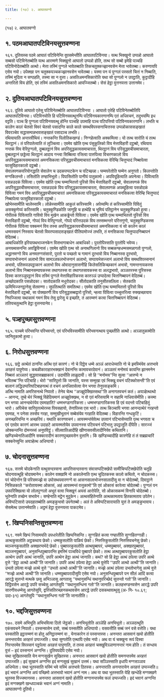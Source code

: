 ```yaml
---
title: (१७) २. आघातवग्गो

---
```

(१७) २. आघातवग्गो  


## १. पठमआघातपटिविनयसुत्तवण्णना

१६१. दुतियस्स पठमे आघातं पटिविनेन्ति वूपसमेन्तीति आघातपटिविनया। यत्थ भिक्खुनो उप्पन्नो आघातो सब्बसो पटिविनेतब्बोति यत्थ आरम्मणे भिक्खुनो आघातो उप्पन्नो होति, तत्थ सो सब्बो इमेहि पञ्चहि पटिविनोदेतब्बोति अत्थो। मेत्ता तस्मिं पुग्गले भावेतब्बाति तिकचतुक्कज्झानवसेन मेत्ता भावेतब्बा। करुणायपि एसेव नयो। उपेक्खा पन चतुक्कपञ्चकज्झानवसेन भावेतब्बा। यस्मा पन यं पुग्गलं पस्सतो चित्तं न निब्बाति, तस्मिं मुदिता न सण्ठहति, तस्मा सा न वुत्ता। असतिअमनसिकारोति यथा सो पुग्गलो न उपट्ठाति, कुट्टादीहि अन्तरितो विय होति, एवं तस्मिं असतिअमनसिकारो आपज्जितब्बो। सेसं हेट्ठा वुत्तनयत्ता उत्तानमेव।  


## २. दुतियआघातपटिविनयसुत्तवण्णना

१६२. दुतिये आघातो एतेसु पटिविनेतब्बोति आघातपटिविनया । आघातो एतेहि पटिविनेतब्बोतिपि आघातपटिविनया। पटिविनयोति हि पटिविनयवत्थूनम्पि पटिविनयकारणानम्पि एतं अधिवचनं, तदुभयम्पि इध वट्टति। पञ्च हि पुग्गला पटिविनयवत्थू होन्ति पञ्चहि उपमाहि पञ्च पटिपत्तियो पटिविनयकारणानि। लभति च कालेन कालं चेतसो विवरं चेतसो पसादन्ति काले काले समथविपस्सनाचित्तस्स उप्पन्नोकाससङ्खातं विवरञ्चेव सद्धासम्पन्नभावसङ्खातं पसादञ्च लभति।  
रथियायाति अन्तरवीथियं। नन्तकन्ति पिलोतिकखण्डं। निग्गहेत्वाति अक्कमित्वा। यो तत्थ सारोति यं तत्थ थिरट्ठानं। तं परिपातेत्वाति तं लुञ्चित्वा। एवमेव खोति एत्थ पंसुकूलिको विय मेत्ताविहारी दट्ठब्बो, रथियाय नन्तकं विय वेरिपुग्गलो, दुब्बलट्ठानं विय अपरिसुद्धकायसमाचारता, थिरट्ठानं विय परिसुद्धवचीसमाचारता, दुब्बलट्ठानं छड्डेत्वा थिरट्ठानं आदाय गन्त्वा सिब्बित्वा रजित्वा पारुपित्वा विचरणकालो विय अपरिसुद्धकायसमाचारतं अमनसिकत्वा परिसुद्धवचीसमाचारतं मनसिकत्वा वेरिम्हि चित्तुप्पादं निब्बापेत्वा फासुविहारकालो दट्ठब्बो।  
सेवालपणकपरियोनद्धाति सेवालेन च उदकपप्पटकेन च पटिच्छन्ना। घम्मपरेतोति घम्मेन अनुगतो। किलन्तोति मग्गकिलन्तो। तसितोति तण्हाभिभूतो। पिपासितोति पानीयं पातुकामो। अपवियूहित्वाति अपनेत्वा। पिवित्वाति पसन्नउदकं पिवित्वा। एवमेव खोति एत्थ घम्माभितत्तो पुरिसो विय मेत्ताविहारी दट्ठब्बो, सेवालपणकं विय अपरिसुद्धवचीसमाचारता, पसन्नउदकं विय परिसुद्धकायसमाचारता, सेवालपणकं अपब्यूहित्वा पसन्नोदकं पिवित्वा गमनं विय अपरिसुद्धवचीसमाचारतं अमनसिकत्वा परिसुद्धकायसमाचारतं मनसिकत्वा वेरिम्हि चित्तुप्पादं निब्बापेत्वा फासुविहारकालो दट्ठब्बो।  
खोभेस्सामीति चालेस्सामि। लोळेस्सामीति आकुलं करिस्सामि। अपेय्यम्पि तं करिस्सामीति पिवितुं असक्कुणेय्यं करिस्सामि। चतुक्कुण्डिकोति जाणूहि च हत्थेहि च भूमियं पतिट्ठानेन चतुक्कुण्डिको हुत्वा। गोपीतकं पिवित्वाति गावियो विय मुखेन आकड्ढेन्तो पिवित्वा। एवमेव खोति एत्थ घम्माभितत्तो पुरिसो विय मेत्ताविहारी दट्ठब्बो, गोपदं विय वेरिपुग्गलो, गोपदे परित्तउदकं विय तस्सब्भन्तरे परित्तगुणो, चतुक्कुण्डिकस्स गोपीतकं पिवित्वा पक्कमनं विय तस्स अपरिसुद्धकायवचीसमाचारतं अमनसिकत्वा यं सो कालेन कालं धम्मस्सवनं निस्साय चेतसो विवरप्पसादसङ्खातं पीतिपामोज्जं लभति, तं मनसिकत्वा चित्तुप्पादनिब्बापनं वेदितब्बं।  
आबाधिकोति इरियापथभञ्जनकेन विसभागाबाधेन आबाधिको। पुरतोपिस्साति पुरतोपि भवेय्य। अनयब्यसनन्ति अवड्ढिविनासं। एवमेव खोति एत्थ सो अनाथगिलानो विय सब्बकण्हधम्मसमन्नागतो पुग्गलो, अद्धानमग्गो विय अनमतग्गसंसारो, पुरतो च पच्छतो च गामानं दूरभावो विय निब्बानस्स दूरभावो, सप्पायभोजनानं अलाभो विय सामञ्ञफलभोजनानं अलाभो, सप्पायभेसज्जानं अलाभो विय समथविपस्सनानं अभावो, पतिरूपउपट्ठाकानं अलाभो विय ओवादानुसासनीहि किलेसतिकिच्छकानं अभावो, गामन्तनायकस्स अलाभो विय निब्बानसम्पापकस्स तथागतस्स वा तथागतसावकस्स वा अलद्धभावो, अञ्ञतरस्स पुरिसस्स दिस्वा कारुञ्ञुपट्ठानं विय तस्मिं पुग्गले मेत्ताविहारिकस्स कारुञ्ञं उप्पादेत्वा चित्तनिब्बापनं वेदितब्बं।  
अच्छोदकाति पसन्नोदका। सातोदकाति मधुरोदका। सीतोदकाति तनुसीतसलिला। सेतकाति ऊमिभिज्जनट्ठानेसु सेतवण्णा। सुपतित्थाति समतित्था। एवमेव खोति एत्थ घम्माभितत्तो पुरिसो विय मेत्ताविहारी दट्ठब्बो, सा पोक्खरणी विय परिसुद्धसब्बद्वारो पुरिसो, न्हत्वा पिवित्वा पच्चुत्तरित्वा रुक्खच्छायाय निपज्जित्वा यथाकामं गमनं विय तेसु द्वारेसु यं इच्छति, तं आरम्मणं कत्वा चित्तनिब्बापनं वेदितब्बं। ततियचतुत्थानि हेट्ठा वुत्तनयानेव।  


## ५. पञ्हपुच्छासुत्तवण्णना

१६५. पञ्चमे परिभवन्ति परिभवन्तो, एवं परिभविस्सामीति परिभवनत्थाय पुच्छतीति अत्थो। अञ्ञातुकामोति जानितुकामो हुत्वा।  


## ६. निरोधसुत्तवण्णना

१६६. छट्ठे अत्थेतं ठानन्ति अत्थि एतं कारणं। नो चे दिट्ठेव धम्मे अञ्ञं आराधेय्याति नो चे इमस्मिंयेव अत्तभावे अरहत्तं पापुणेय्य। कबळीकाराहारभक्खानं देवानन्ति कामावचरदेवानं। अञ्ञतरं मनोमयं कायन्ति झानमनेन निब्बत्तं अञ्ञतरं सुद्धावासब्रह्मकायं। उदायीति लाळुदायी। सो हि ‘‘मनोमय’’न्ति सुत्वा ‘‘आरुप्पे न भवितब्ब’’न्ति पटिबाहि। थेरो ‘‘सारिपुत्तो किं जानाति, यस्स सम्मुखा एवं भिक्खू वचनं पटिक्कोसन्ती’’ति एवं बालानं लद्धिउप्पत्तिपटिबाहनत्थं तं वचनं अनधिवासेत्वा येन भगवा तेनुपसङ्कमि।  
अत्थि नामाति अमरिसनत्थे निपातो। तेनेव चेत्थ ‘‘अज्झुपेक्खिस्सथा’’ति अनागतवचनं कतं। अयञ्हेत्थत्थो – आनन्द, तुम्हे थेरं भिक्खुं विहेठियमानं अज्झुपेक्खथ, न वो एतं मरिसयामि न सहामि नाधिवासेमीति। कस्मा पन भगवा आनन्दथेरंयेव एवमाहाति? धम्मभण्डागारिकत्ता। धम्मभण्डागारिकस्स हि एवं वदन्तो पटिबाहितुं भारो। अपिचेस सारिपुत्तत्थेरस्स पियसहायो, तेनापिस्स एस भारो। तत्थ किञ्चापि भगवा आनन्दत्थेरं गरहन्तो एवमाह, न पनेसा तस्सेव गरहा, सम्मुखीभूतानं सब्बेसंयेव गरहाति वेदितब्बा। विहारन्ति गन्धकुटिं।  
अनच्छरियन्ति न अच्छरियं। यथाति कारणवचनं। आयस्मन्तंयेवेत्थ उपवानं पटिभासेय्याति एत्थ भगवता च एवं एतदेव कारणं आरब्भ उदाहटे आयस्मतोयेव उपवानस्स पटिवचनं पटिभातु उपट्ठातूति दीपेति। सारज्जं ओक्कन्तन्ति दोमनस्सं अनुपविट्ठं। सीलवातिआदीहि खीणासवसीलादीनियेव कथितानि। खण्डिच्चेनातिआदीनि सक्कारादीनं कारणपुच्छावसेन वुत्तानि। किं खण्डिच्चादीहि कारणेहि तं तं सब्रह्मचारिं सक्करेय्युन्ति अयञ्हेत्थ अधिप्पायो।  


## ७. चोदनासुत्तवण्णना

१६७. सत्तमे चोदकेनाति वत्थुसन्दस्सना आपत्तिसन्दस्सना संवासप्पटिक्खेपो सामीचिप्पटिक्खेपोति चतूहि चोदनावत्थूहि चोदयमानेन। कालेन वक्खामि नो अकालेनाति एत्थ चुदितकस्स कालो कथितो, न चोदकस्स। परं चोदेन्तेन हि परिसमज्झे वा उपोसथपवारणग्गे वा आसनसालाभोजनसालादीसु वा न चोदेतब्बो, दिवाट्ठाने निसिन्नकाले ‘‘करोतायस्मा ओकासं, अहं आयस्मन्तं वत्तुकामो’’ति एवं ओकासं कारेत्वा चोदेतब्बो। पुग्गलं पन उपपरिक्खित्वा यो लोलपुग्गलो अभूतं वत्वा भिक्खूनं अयसं आरोपेति, सो ओकासकम्मं विनापि चोदेतब्बो। भूतेनाति तच्छेन सभावेन। सण्हेनाति मट्ठेन मुदुकेन। अत्थसंहितेनाति अत्थकामताय हितकामताय उपेतेन। अविप्पटिसारो उपदहातब्बोति अमङ्कुभावो उपनेतब्बो। अलं ते अविप्पटिसारायाति युत्तं ते अमङ्कुभावाय। सेसमेत्थ उत्तानमेवाति। अट्ठमं हेट्ठा वुत्तनयत्ता पाकटमेव।  


## ९. खिप्पनिसन्तिसुत्तवण्णना

१६९. नवमे खिप्पं निसामयति उपधारेतीति खिप्पनिसन्ति। सुग्गहितं कत्वा गण्हातीति सुग्गहितग्गाही। अत्थकुसलोति अट्ठकथाय छेको। धम्मकुसलोति पाळियं छेको। निरुत्तिकुसलोति निरुत्तिवचनेसु छेको। ब्यञ्जनकुसलोति अक्खरप्पभेदे छेको। पुब्बापरकुसलोति अत्थपुब्बापरं, धम्मपुब्बापरं, अक्खरपुब्बापरं, ब्यञ्जनपुब्बापरं, अनुसन्धिपुब्बापरन्ति इमस्मिं पञ्चविधे पुब्बापरे छेको। तत्थ अत्थपुब्बापरकुसलोति हेट्ठा अत्थेन उपरि अत्थं जानाति, उपरि अत्थेन हेट्ठा अत्थं जानाति। कथं? सो हि हेट्ठा अत्थं ठपेत्वा उपरि अत्थे वुत्ते ‘‘हेट्ठा अत्थो अत्थी’’ति जानाति। उपरि अत्थं ठपेत्वा हेट्ठा अत्थे वुत्तेपि ‘‘उपरि अत्थो अत्थी’’ति जानाति। उभतो ठपेत्वा मज्झे अत्थे वुत्ते ‘‘उभतो अत्थो अत्थी’’ति जानाति। मज्झे अत्थं ठपेत्वा उभतोभागेसु अत्थे वुत्ते ‘‘मज्झे अत्थो अत्थी’’ति जानाति। धम्मपुब्बापरादीसुपि एसेव नयो। अनुसन्धिपुब्बापरे पन सीलं आदिं कत्वा आरद्धे सुत्तन्ते मत्थके छसु अभिञ्ञासु आगतासु ‘‘यथानुसन्धिं यथानुपरिच्छेदं सुत्तन्तो गतो’’ति जानाति। दिट्ठिवसेन आरद्धे उपरि सच्चेसु आगतेसुपि ‘‘यथानुसन्धिना गतो’’ति जानाति। कलहभण्डनवसेन आरद्धे उपरि सारणीयधम्मेसु आगतेसुपि, द्वत्तिंसतिरच्छानकथावसेन आरद्धे उपरि दसकथावत्थूसु (अ॰ नि॰ १०.६९; उदा॰३१) आगतेसुपि ‘‘यथानुसन्धिना गतो’’ति जानातीति।  


## १०. भद्दजिसुत्तवण्णना

१७०. दसमे अभिभूति अभिभवित्वा ठितो जेट्ठको। अनभिभूतोति अञ्ञेहि अनभिभूतो। अञ्ञदत्थूति एकंसवचने निपातो। दस्सनवसेन दसो, सब्बं पस्सतीति अधिप्पायो। वसवत्तीति सब्बं जनं वसे वत्तेति। यथा पस्सतोति इट्ठारम्मणं वा होतु अनिट्ठारम्मणं वा , येनाकारेन तं पस्सन्तस्स। अनन्तरा आसवानं खयो होतीति अनन्तरायेव अरहत्तं उप्पज्जति। यथा सुणतोति एत्थापि एसेव नयो। अथ वा यं चक्खुना रूपं दिस्वा निरन्तरमेव विपस्सनं पट्ठपेत्वा अरहत्तं पापुणाति, तं तस्स अरहत्तं चक्खुविञ्ञाणानन्तरं नाम होति। तं सन्धाय वुत्तं – इदं दस्सनानं अग्गन्ति। दुतियपदेपि एसेव नयो।  
यथा सुखितस्साति येन मग्गसुखेन सुखितस्स। अनन्तरा आसवानं खयो होतीति समनन्तरमेव अरहत्तं उप्पज्जति। इदं सुखानं अग्गन्ति इदं मग्गसुखं सुखानं उत्तमं। यथा सञ्ञिस्साति इधापि मग्गसञ्ञाव अधिप्पेता। यथा भूतस्साति यस्मिं भवे यस्मिं अत्तभावे ठितस्स। अनन्तराति अनन्तरायेन अरहत्तं उप्पज्जति॥ इदं भवानं अग्गन्ति अयं पच्छिमो अत्तभावो भवानं अग्गं नाम। अथ वा यथा भूतस्साति येहि खन्धेहि मग्गक्खणे भूतस्स विज्जमानस्स। अनन्तरा आसवानं खयो होतीति मग्गानन्तरमेव फलं उप्पज्जति। इदं भवानं अग्गन्ति इदं मग्गक्खणे खन्धपञ्चकं भवानं अग्गं नामाति।  
आघातवग्गो दुतियो।  